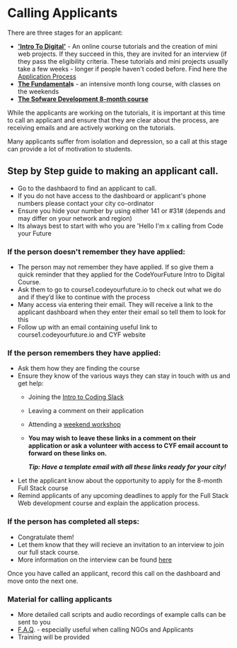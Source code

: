 # Calling Applicants

There are three stages for an applicant:

* [**'Intro To Digital'**](https://docs.codeyourfuture.io/course-processes/before-the-course/application-process) - An online course tutorials and the creation of mini web projects. If they succeed in this, they are invited for an interview (if they pass the eligibility criteria. These tutorials and mini projects usually take a few weeks - longer if people haven't coded before. Find here the [Application Process](https://docs.codeyourfuture.io/course-processes/before-the-course/application-process)
* [**The Fundamental**](https://docs.codeyourfuture.io/our-courses/fundamentals)**s** - an intensive month long course, with classes on the weekends&#x20;
* [**The Sofware Development 8-month course**](https://docs.codeyourfuture.io/our-courses/full-stack-course)

While the applicants are working on the tutorials, it is important at this time to call an applicant and ensure that they are clear about the process, are receiving emails and are actively working on the tutorials.

Many applicants suffer from isolation and depression, so a call at this stage can provide a lot of motivation to students.

## Step by Step guide to making an applicant call.

* Go to the dashbaord to find an applicant to call.&#x20;
* If you do not have access to the dashboard or applicant's phone numbers please contact your city co-ordinator&#x20;
* Ensure you hide your number by using either 141 or #31# (depends and may differ on your network and region)
* Its always best to start with who you are 'Hello I'm x calling from Code your Future

### If the person doesn't remember they have applied:

* The person may not remember they have applied. If so give them a quick reminder that they applied for the CodeYourFuture Intro to Digital Course.
* Ask them to go to course1.codeyourfuture.io to check out what we do and if they’d like to continue with the process
* Many access via entering their email. They will receive a link to the applicant dashboard when they enter their email so tell them to look for this
* Follow up with an email containing useful link to course1.codeyourfuture.io and CYF website

### If the person remembers they have applied:

* Ask them how they are finding the course
* Ensure they know of the various ways they can stay in touch with us and get help:
  * Joining the [Intro to Coding Slack](https://join.slack.com/t/cyf-applicants/shared\_invite/zt-cfw4r6s2-TP0Mf5515RIc5uhzaTXLSw)
  * Leaving a comment on their application
  * Attending a [weekend workshop ](https://www.eventbrite.co.uk/e/intro-to-coding-workshop-tickets-103241098906?aff=)
  *   **You may wish to leave these links in a comment on their application or ask a volunteer with access to CYF email account to forward on these links on.**&#x20;

      _**Tip: Have a template email with all these links ready for your city!**_
* Let the applicant know about the opportunity to apply for the 8-month Full Stack course&#x20;
* Remind applicants of any upcoming deadlines to apply for the Full Stack Web development course and explain the application process.&#x20;

### If the person has completed all steps:

* Congratulate them!
* Let them know that they will recieve an invitation to an interview to join our full stack course.&#x20;
* More information on the interview can be found [here](https://docs.codeyourfuture.io/course-processes/before-the-course/application-process#9-interview-scheduling-and-invites)&#x20;

Once you have called an applicant, record this call on the dashboard and move onto the next one.

### **Material for calling applicants**

* More detailed call scripts and audio recordings of example calls can be sent to you
* [F.A.Q](https://codeyourfuture.io/faq/). - especially useful when calling NGOs and Applicants
* Training will be provided

##

##

